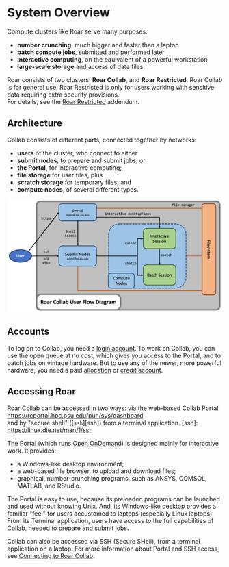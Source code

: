 # System Overview

Compute clusters like Roar serve many purposes:

- **number crunching**, much bigger and faster than a laptop
- **batch compute jobs**, submitted and performed later
- **interactive computing**, on the equivalent of a powerful workstation
- **large-scale storage** and access of data files

Roar consists of two clusters:  **Roar Collab**, and **Roar Restricted**.
Roar Collab is for general use;
Roar Restricted is only for users working with sensitive data requiring extra security provisions.  
For details, see the [Roar Restricted](../roar-restricted/rr-getting-started.md) addendum.

## Architecture

Collab consists of different parts, connected together by networks:

- **users** of the cluster, who connect to either
- **submit nodes**, to prepare and submit jobs, or
- **the Portal**, for interactive computing;
- **file storage** for user files, plus
- **scratch storage** for temporary files; and 
- **compute nodes**, of several different types.

![architecture](../img/RCUserFlowDiagram.png)

## Accounts

To log on to Collab, you need a [login account](connecting-to-rc.md/#setting-up-a-login-account).
To work on Collab, you can use the open queue at no cost,
which gives you access to the Portal, and to batch jobs on vintage hardware.
But to use any of the newer, more powerful hardware,
you need a paid [allocation](../running-jobs/paid-resources/allocations.md) or 
[credit account](../running-jobs/paid-resources/credit-accounts.md).

## Accessing Roar

Roar Collab can be accessed in two ways: via the web-based Collab Portal <br>
<https://rcportal.hpc.psu.edu/pun/sys/dashboard> <br>
and by "secure shell" ([`ssh`][ssh]) 
from a terminal application.
[ssh]: https://linux.die.net/man/1/ssh

The Portal (which runs [Open OnDemand](https://openondemand.org))
is designed mainly for interactive work.
It provides:

- a Windows-like desktop environment;
- a web-based file browser, to upload and download files;
- graphical, number-crunching programs, 
such as ANSYS, COMSOL, MATLAB, and RStudio.

The Portal is easy to use, 
because its preloaded programs can be launched and used
without knowing Unix.
And, its Windows-like desktop provides a familiar "feel"
for users accustomed to laptops (especially Linux laptops).
From its Terminal application, users have access to the full capabilities of Collab, needed to prepare and submit jobs.

Collab can also be accessed via SSH (Secure SHell), from a terminal application on a laptop. 
For more information about Portal and SSH access, see [Connecting to Roar Collab](connecting-to-rc.md).
